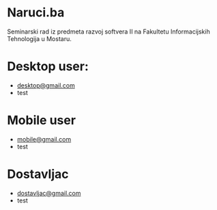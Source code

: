 # Naruci.ba
Seminarski rad iz predmeta razvoj softvera II na Fakultetu Informacijskih Tehnologija u Mostaru.

# Desktop user:
  - desktop@gmail.com
  - test
# Mobile user
  - mobile@gmail.com
  - test
# Dostavljac
  - dostavljac@gmail.com
  - test
